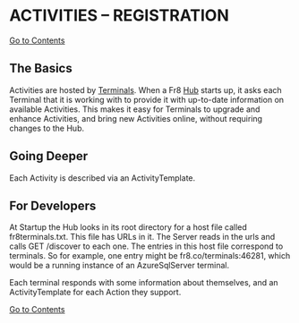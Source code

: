 # ACTIVITIES – REGISTRATION

[Go to Contents](https://github.com/Fr8org/Fr8Core/blob/master/Docs/Home.md)  

## The Basics

Activities are hosted by [Terminals](https://github.com/Fr8org/Fr8Core/blob/master/Docs/ForDevelopers/Objects/Terminals.md). When a Fr8 [Hub](https://github.com/Fr8org/Fr8Core/blob/master/Docs/ForDevelopers/Objects/Fr8Hubs.md) starts up, it asks each Terminal that it is working with to provide it with up-to-date information on available Activities. This makes it easy for Terminals to upgrade and enhance Activities, and bring new Activities online, without requiring changes to the Hub.

## Going Deeper

Each Activity is described via an ActivityTemplate.

## For Developers

At Startup the Hub  looks in its root directory for a host file called fr8terminals.txt. This file has URLs in it. The Server reads in the urls and calls GET /discover to each one. The entries in this host file correspond to terminals. So for example, one entry might be fr8.co/terminals:46281, which would be a running instance of an AzureSqlServer terminal.

Each terminal responds with some information about themselves, and an ActivityTemplate for each Action they support.

[Go to Contents](https://github.com/Fr8org/Fr8Core/blob/master/Docs/Home.md)  
